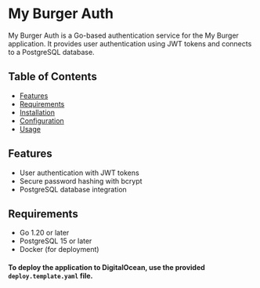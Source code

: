 # My Burger Auth

My Burger Auth is a Go-based authentication service for the My Burger application. It provides user authentication using JWT tokens and connects to a PostgreSQL database.

## Table of Contents

- [Features](#features)
- [Requirements](#requirements)
- [Installation](#installation)
- [Configuration](#configuration)
- [Usage](#usage)

## Features

- User authentication with JWT tokens
- Secure password hashing with bcrypt
- PostgreSQL database integration

## Requirements

- Go 1.20 or later
- PostgreSQL 15 or later
- Docker (for deployment)

#### To deploy the application to DigitalOcean, use the provided `deploy.template.yaml` file.
